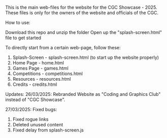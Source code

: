 This is the main web-files for the website for the CGC Showcase - 2025. These files is only for the owners of the website and officials of the CGC.

How to use:

Download this repo and unzip the folder
Open up the "splash-screen.html" file to get started

To directly start from a certain web-page, follow these:

1. Splash-Screen - splash-screen.html (to start up the website properly)
2. Home Page - home.html
3. Games Page - games.html
4. Competitions - competitions.html
5. Resources - resources.html
6. Credits - credits.html

Updates:
26/03/2025:
Rebranded Website as "Coding and Graphics Club" instead of "CGC Showcase".

27/03/2025:
Fixed bugs:

1. Fixed rogue links
2. Deleted unused content
3. Fixed delay from splash-screen.js
